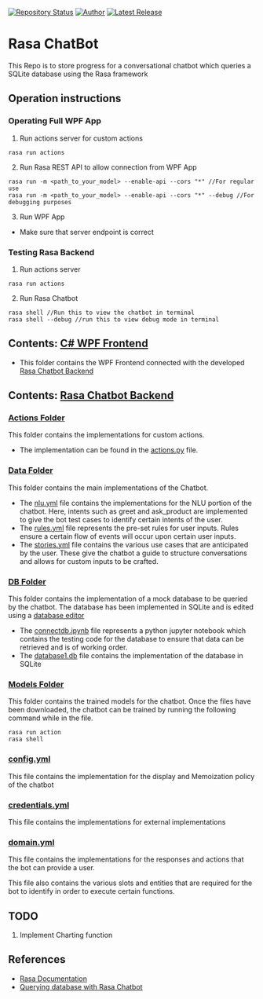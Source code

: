 [![Repository Status](https://img.shields.io/badge/Repository%20Status-Maintained-dark%20green.svg)](https://github.com/marcusyeoyh)
[![Author](https://img.shields.io/badge/Author-Marcus%20Yeo-blue.svg)](https://www.linkedin.com/in/AVS1508/)
[![Latest Release](https://img.shields.io/badge/Latest%20Release-5%20July%202023-yellow.svg)](https://github.com/marcusyeoyh/Rasa-Chatbot/commit/master)

# Rasa ChatBot

This Repo is to store progress for a conversational chatbot which queries a SQLite database using the Rasa framework

## Operation instructions
### Operating Full WPF App
1. Run actions server for custom actions
```
rasa run actions
```
2. Run Rasa REST API to allow connection from WPF App
```
rasa run -m <path_to_your_model> --enable-api --cors "*" //For regular use
rasa run -m <path_to_your_model> --enable-api --cors "*" --debug //For debugging purposes
```
3. Run WPF App
* Make sure that server endpoint is correct

### Testing Rasa Backend
1. Run actions server
```
rasa run actions
```
2. Run Rasa Chatbot
```
rasa shell //Run this to view the chatbot in terminal
rasa shell --debug //run this to view debug mode in terminal
```
## Contents: [C# WPF Frontend](https://github.com/marcusyeoyh/Rasa-Chatbot/tree/main/BaseWPFApp)
* This folder contains the WPF Frontend connected with the developed [Rasa Chatbot Backend](https://github.com/marcusyeoyh/Rasa-Chatbot/tree/main/default)
## Contents: [Rasa Chatbot Backend](https://github.com/marcusyeoyh/Rasa-Chatbot/tree/main/default)
### [Actions Folder](https://github.com/marcusyeoyh/Rasa-Chatbot/tree/main/default/actions)

This folder contains the implementations for custom actions. 
* The implementation can be found in the [actions.py](https://github.com/marcusyeoyh/Rasa-Chatbot/blob/main/default/actions/actions.py) file.

### [Data Folder](https://github.com/marcusyeoyh/Rasa-Chatbot/tree/main/default/data)

This folder contains the main implementations of the Chatbot.
* The [nlu.yml](https://github.com/marcusyeoyh/Rasa-Chatbot/blob/main/default/data/nlu.yml) file contains the implementations for the NLU portion of the chatbot. Here, intents such as greet and ask_product are implemented to give the bot test cases to identify certain intents of the user.
* The [rules.yml](https://github.com/marcusyeoyh/Rasa-Chatbot/blob/main/default/data/rules.yml) file represents the pre-set rules for user inputs. Rules ensure a certain flow of events will occur upon certain user inputs.
* The [stories.yml](https://github.com/marcusyeoyh/Rasa-Chatbot/blob/main/default/data/stories.yml) file contains the various use cases that are anticipated by the user. These give the chatbot a guide to structure conversations and allows for custom inputs to be crafted.


### [DB Folder](https://github.com/marcusyeoyh/Rasa-Chatbot/tree/main/default/db)

This folder contains the implementation of a mock database to be queried by the chatbot. The database has been implemented in SQLite and is edited using a [database editor](https://sqlitebrowser.org/)

* The [connectdb.ipynb](https://github.com/marcusyeoyh/Rasa-Chatbot/blob/main/default/db/connectdb.ipynb) file represents a python jupyter notebook which contains the testing code for the database to ensure that data can be retrieved and is of working order.
* The [database1.db](https://github.com/marcusyeoyh/Rasa-Chatbot/blob/main/default/db/database1.db) file contains the implementation of the database in SQLite

### [Models Folder](https://github.com/marcusyeoyh/Rasa-Chatbot/tree/main/default/models)

This folder contains the trained models for the chatbot.
Once the files have been downloaded, the chatbot can be trained by running the following command while in the file.
```
rasa run action
rasa shell
```

### [config.yml](https://github.com/marcusyeoyh/Rasa-Chatbot/blob/main/default/config.yml)

This file contains the implementation for the display and Memoization policy of the chatbot

### [credentials.yml](https://github.com/marcusyeoyh/Rasa-Chatbot/blob/main/default/credentials.yml)

This file contains the implementations for external implementations

### [domain.yml](https://github.com/marcusyeoyh/Rasa-Chatbot/blob/main/default/domain.yml)

This file contains the implementations for the responses and actions that the bot can provide a user. 

This file also contains the various slots and entities that are required for the bot to identify in order to execute certain functions.

## TODO

1. Implement Charting function

## References
* [Rasa Documentation](https://rasa.com/docs/)
* [Querying database with Rasa Chatbot](https://www.youtube.com/watch?v=iyfJ0jx87w0&t=149s&ab_channel=Rasa)

